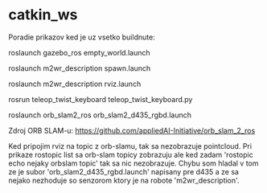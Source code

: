 # catkin_ws

Poradie prikazov ked je uz vsetko buildnute:
 
roslaunch gazebo_ros empty_world.launch

roslaunch m2wr_description spawn.launch

roslaunch m2wr_description rviz.launch

rosrun teleop_twist_keyboard teleop_twist_keyboard.py

roslaunch orb_slam2_ros orb_slam2_d435_rgbd.launch


Zdroj ORB SLAM-u:
https://github.com/appliedAI-Initiative/orb_slam_2_ros

Ked pripojim rviz na topic z orb-slamu, tak sa nezobrazuje pointcloud. Pri prikaze rostopic list sa orb-slam topicy zobrazuju ale ked zadam 'rostopic echo nejaky orbslam topic' tak sa nic nezobrazuje. Chybu som hladal v tom ze je subor 'orb_slam2_d435_rgbd.launch' napisany pre d435 a ze sa nejako nezhoduje so senzorom ktory je na robote 'm2wr_description'.


